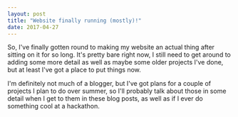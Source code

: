 ```yaml
---
layout: post
title: "Website finally running (mostly)!"
date: 2017-04-27
---
```

So, I've finally gotten round to making my website an actual thing after sitting on it for so long. It's pretty bare right now, I still need to get around to adding some more detail as well as maybe some older projects I've done, but at least I've got a place to put things now.

I'm definitely not much of a blogger, but I've got plans for a couple of projects I plan to do over summer, so I'll probably talk about those in some detail when I get to them in these blog posts, as well as if I ever do something cool at a hackathon.